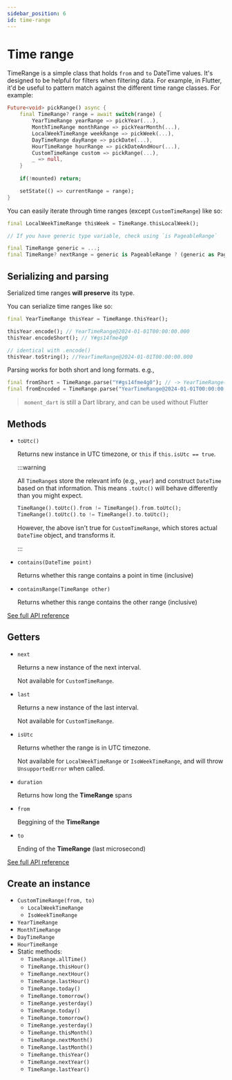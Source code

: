 ```yaml
---
sidebar_position: 6
id: time-range
---
```


# Time range

TimeRange is a simple class that holds `from` and `to` DateTime values. It's
designed to be helpful for filters when filtering data. For example, in Flutter,
it'd be useful to pattern match against the different time range
classes. For example:

```dart
Future<void> pickRange() async {
    final TimeRange? range = await switch(range) {
        YearTimeRange yearRange => pickYear(...),
        MonthTimeRange monthRange => pickYearMonth(...),
        LocalWeekTimeRange weekRange => pickWeek(...),
        DayTimeRange dayRange => pickDate(...),
        HourTimeRange hourRange => pickDateAndHour(...),
        CustomTimeRange custom => pickRange(...),
        _ => null,
    }
    
    if(!mounted) return;

    setState(() => currentRange = range);
}
```

You can easily iterate through time ranges (except `CustomTimeRange`) like so:

```dart
final LocalWeekTimeRange thisWeek = TimeRange.thisLocalWeek();

// If you have generic type variable, check using `is PageableRange`

final TimeRange generic = ...;
final TimeRange? nextRange = generic is PageableRange ? (generic as PageableRange).next : null;
```

## Serializing and parsing

Serialized time ranges **will preserve** its type.

You can serialize time ranges like so:

```dart
final YearTimeRange thisYear = TimeRange.thisYear();

thisYear.encode(); // YearTimeRange@2024-01-01T00:00:00.000
thisYear.encodeShort(); // Y#gs14fme4g0

// identical with .encode()
thisYear.toString(); //YearTimeRange@2024-01-01T00:00:00.000
```

Parsing works for both short and long formats. e.g.,

```dart
final fromShort = TimeRange.parse("Y#gs14fme4g0"); // -> YearTimeRange(2024)
final fromEncoded = TimeRange.parse("YearTimeRange@2024-01-01T00:00:00.000"); // -> YearTimeRange(2024)
```

> `moment_dart` is still a Dart library, and can be used without Flutter

## Methods

* `toUtc()`

  Returns new instance in UTC timezone, or `this` if `this.isUtc == true`.

  :::warning

  All `TimeRange`s store the relevant info (e.g., `year`) and construct
  `DateTime` based on that information. This means `.toUtc()` will behave
  differently than you might expect.

  ```dart
  TimeRange().toUtc().from != TimeRange().from.toUtc();
  TimeRange().toUtc().to != TimeRange().to.toUtc();
  ```

  However, the above isn't true for `CustomTimeRange`, which stores actual
  `DateTime` object, and transforms it.

  :::

* `contains(DateTime point)`

  Returns whether this range contains a point in time (inclusive)

* `containsRange(TimeRange other)`

  Returns whether this range contains the other range (inclusive)

[See full API reference](https://pub.dev/documentation/moment_dart/4.1.0/moment_dart/TimeRange-class.html)

## Getters

* `next`

  Returns a new instance of the next interval.
  
  Not available for `CustomTimeRange`.

* `last`

  Returns a new instance of the last interval.
  
  Not available for `CustomTimeRange`.

* `isUtc`

  Returns whether the range is in UTC timezone.

  Not available for `LocalWeekTimeRange` or `IsoWeekTimeRange`, and will throw
  `UnsupportedError` when called.

* `duration`

  Returns how long the **TimeRange** spans

* `from`

  Beggining of the **TimeRange**

* `to`

  Ending of the **TimeRange** (last microsecond)

[See full API reference](https://pub.dev/documentation/moment_dart/4.1.0/moment_dart/TimeRange-class.html)

## Create an instance

* `CustomTimeRange(from, to)`
  * `LocalWeekTimeRange`
  * `IsoWeekTimeRange`
* `YearTimeRange`
* `MonthTimeRange`
* `DayTimeRange`
* `HourTimeRange`
* Static methods:
  * `TimeRange.allTime()`
  * `TimeRange.thisHour()`
  * `TimeRange.nextHour()`
  * `TimeRange.lastHour()`
  * `TimeRange.today()`
  * `TimeRange.tomorrow()`
  * `TimeRange.yesterday()`
  * `TimeRange.today()`
  * `TimeRange.tomorrow()`
  * `TimeRange.yesterday()`
  * `TimeRange.thisMonth()`
  * `TimeRange.nextMonth()`
  * `TimeRange.lastMonth()`
  * `TimeRange.thisYear()`
  * `TimeRange.nextYear()`
  * `TimeRange.lastYear()`

